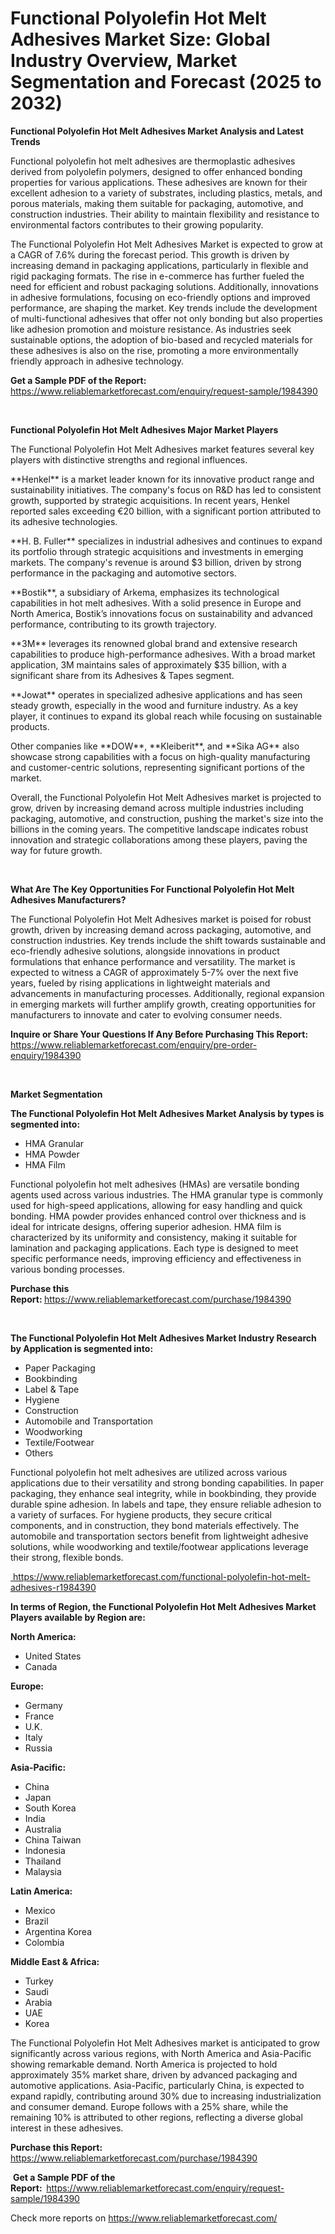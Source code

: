<p><h1>Functional Polyolefin Hot Melt Adhesives Market Size: Global Industry Overview, Market Segmentation and Forecast (2025 to 2032)</h1></p><p><strong>Functional Polyolefin Hot Melt Adhesives Market Analysis and Latest Trends</strong></p>
<p><p>Functional polyolefin hot melt adhesives are thermoplastic adhesives derived from polyolefin polymers, designed to offer enhanced bonding properties for various applications. These adhesives are known for their excellent adhesion to a variety of substrates, including plastics, metals, and porous materials, making them suitable for packaging, automotive, and construction industries. Their ability to maintain flexibility and resistance to environmental factors contributes to their growing popularity.</p><p>The Functional Polyolefin Hot Melt Adhesives Market is expected to grow at a CAGR of 7.6% during the forecast period. This growth is driven by increasing demand in packaging applications, particularly in flexible and rigid packaging formats. The rise in e-commerce has further fueled the need for efficient and robust packaging solutions. Additionally, innovations in adhesive formulations, focusing on eco-friendly options and improved performance, are shaping the market. Key trends include the development of multi-functional adhesives that offer not only bonding but also properties like adhesion promotion and moisture resistance. As industries seek sustainable options, the adoption of bio-based and recycled materials for these adhesives is also on the rise, promoting a more environmentally friendly approach in adhesive technology.</p></p>
<p><strong>Get a Sample PDF of the Report:&nbsp;</strong> <a href="https://www.reliablemarketforecast.com/enquiry/request-sample/1984390?utm_campaign=2230&utm_medium=2&utm_source=Github&utm_content=ia&utm_term=05022025&utm_id=functional-polyolefin-hot-melt-adhesives">https://www.reliablemarketforecast.com/enquiry/request-sample/1984390</a></p>
<p>&nbsp;</p>
<p><strong>Functional Polyolefin Hot Melt Adhesives Major Market Players</strong></p>
<p><p>The Functional Polyolefin Hot Melt Adhesives market features several key players with distinctive strengths and regional influences. </p><p>**Henkel** is a market leader known for its innovative product range and sustainability initiatives. The company's focus on R&D has led to consistent growth, supported by strategic acquisitions. In recent years, Henkel reported sales exceeding €20 billion, with a significant portion attributed to its adhesive technologies.</p><p>**H. B. Fuller** specializes in industrial adhesives and continues to expand its portfolio through strategic acquisitions and investments in emerging markets. The company's revenue is around $3 billion, driven by strong performance in the packaging and automotive sectors.</p><p>**Bostik**, a subsidiary of Arkema, emphasizes its technological capabilities in hot melt adhesives. With a solid presence in Europe and North America, Bostik’s innovations focus on sustainability and advanced performance, contributing to its growth trajectory.</p><p>**3M** leverages its renowned global brand and extensive research capabilities to produce high-performance adhesives. With a broad market application, 3M maintains sales of approximately $35 billion, with a significant share from its Adhesives & Tapes segment.</p><p>**Jowat** operates in specialized adhesive applications and has seen steady growth, especially in the wood and furniture industry. As a key player, it continues to expand its global reach while focusing on sustainable products.</p><p>Other companies like **DOW**, **Kleiberit**, and **Sika AG** also showcase strong capabilities with a focus on high-quality manufacturing and customer-centric solutions, representing significant portions of the market.</p><p>Overall, the Functional Polyolefin Hot Melt Adhesives market is projected to grow, driven by increasing demand across multiple industries including packaging, automotive, and construction, pushing the market's size into the billions in the coming years. The competitive landscape indicates robust innovation and strategic collaborations among these players, paving the way for future growth.</p></p>
<p>&nbsp;</p>
<p><strong>What Are The Key Opportunities For Functional Polyolefin Hot Melt Adhesives Manufacturers?</strong></p>
<p><p>The Functional Polyolefin Hot Melt Adhesives market is poised for robust growth, driven by increasing demand across packaging, automotive, and construction industries. Key trends include the shift towards sustainable and eco-friendly adhesive solutions, alongside innovations in product formulations that enhance performance and versatility. The market is expected to witness a CAGR of approximately 5-7% over the next five years, fueled by rising applications in lightweight materials and advancements in manufacturing processes. Additionally, regional expansion in emerging markets will further amplify growth, creating opportunities for manufacturers to innovate and cater to evolving consumer needs.</p></p>
<p><strong>Inquire or Share Your Questions If Any Before Purchasing This Report:</strong> <a href="https://www.reliablemarketforecast.com/enquiry/pre-order-enquiry/1984390?utm_campaign=2230&utm_medium=2&utm_source=Github&utm_content=ia&utm_term=05022025&utm_id=functional-polyolefin-hot-melt-adhesives">https://www.reliablemarketforecast.com/enquiry/pre-order-enquiry/1984390</a></p>
<p>&nbsp;</p>
<p><strong>Market Segmentation</strong></p>
<p><strong>The Functional Polyolefin Hot Melt Adhesives Market Analysis by types is segmented into:</strong></p>
<p><ul><li>HMA Granular</li><li>HMA Powder</li><li>HMA Film</li></ul></p>
<p><p>Functional polyolefin hot melt adhesives (HMAs) are versatile bonding agents used across various industries. The HMA granular type is commonly used for high-speed applications, allowing for easy handling and quick bonding. HMA powder provides enhanced control over thickness and is ideal for intricate designs, offering superior adhesion. HMA film is characterized by its uniformity and consistency, making it suitable for lamination and packaging applications. Each type is designed to meet specific performance needs, improving efficiency and effectiveness in various bonding processes.</p></p>
<p><strong>Purchase this Report:&nbsp;</strong><a href="https://www.reliablemarketforecast.com/purchase/1984390?utm_campaign=2230&utm_medium=2&utm_source=Github&utm_content=ia&utm_term=05022025&utm_id=functional-polyolefin-hot-melt-adhesives">https://www.reliablemarketforecast.com/purchase/1984390</a></p>
<p>&nbsp;</p>
<p><strong>The Functional Polyolefin Hot Melt Adhesives Market Industry Research by Application is segmented into:</strong></p>
<p><ul><li>Paper Packaging</li><li>Bookbinding</li><li>Label & Tape</li><li>Hygiene</li><li>Construction</li><li>Automobile and Transportation</li><li>Woodworking</li><li>Textile/Footwear</li><li>Others</li></ul></p>
<p><p>Functional polyolefin hot melt adhesives are utilized across various applications due to their versatility and strong bonding capabilities. In paper packaging, they enhance seal integrity, while in bookbinding, they provide durable spine adhesion. In labels and tape, they ensure reliable adhesion to a variety of surfaces. For hygiene products, they secure critical components, and in construction, they bond materials effectively. The automobile and transportation sectors benefit from lightweight adhesive solutions, while woodworking and textile/footwear applications leverage their strong, flexible bonds.</p></p>
<p><a href="https://www.reliablemarketforecast.com/functional-polyolefin-hot-melt-adhesives-r1984390?utm_campaign=2230&utm_medium=2&utm_source=Github&utm_content=ia&utm_term=05022025&utm_id=functional-polyolefin-hot-melt-adhesives">&nbsp;https://www.reliablemarketforecast.com/functional-polyolefin-hot-melt-adhesives-r1984390</a></p>
<p><strong>In terms of Region, the Functional Polyolefin Hot Melt Adhesives Market Players available by Region are:</strong></p>
<p>
    <p> <strong> North America: </strong>
        <ul>
            <li>United States</li>
            <li>Canada</li>
        </ul>
        </p> 
    <p> <strong> Europe: </strong>
        <ul>
            <li>Germany</li>
            <li>France</li>
            <li>U.K.</li>
            <li>Italy</li>
            <li>Russia</li>
        </ul>
        </p> 
    <p> <strong> Asia-Pacific: </strong>
        <ul>
            <li>China</li>
            <li>Japan</li>
            <li>South Korea</li>
            <li>India</li>
            <li>Australia</li>
            <li>China Taiwan</li>
            <li>Indonesia</li>
            <li>Thailand</li>
            <li>Malaysia</li>
        </ul>
        </p> 
    <p> <strong> Latin America: </strong>
        <ul>
            <li>Mexico</li>
            <li>Brazil</li>
            <li>Argentina Korea</li>
            <li>Colombia</li>
        </ul>
        </p> 
    <p> <strong> Middle East & Africa: </strong>
        <ul>
            <li>Turkey</li>
            <li>Saudi</li>
            <li>Arabia</li>
            <li>UAE</li>
            <li>Korea</li>
        </ul>
    </p>
    </p>
<p><p>The Functional Polyolefin Hot Melt Adhesives market is anticipated to grow significantly across various regions, with North America and Asia-Pacific showing remarkable demand. North America is projected to hold approximately 35% market share, driven by advanced packaging and automotive applications. Asia-Pacific, particularly China, is expected to expand rapidly, contributing around 30% due to increasing industrialization and consumer demand. Europe follows with a 25% share, while the remaining 10% is attributed to other regions, reflecting a diverse global interest in these adhesives.</p></p>
<p><strong>Purchase this Report: </strong><a href="https://www.reliablemarketforecast.com/purchase/1984390?utm_campaign=2230&utm_medium=2&utm_source=Github&utm_content=ia&utm_term=05022025&utm_id=functional-polyolefin-hot-melt-adhesives">https://www.reliablemarketforecast.com/purchase/1984390</a></p>
<p>&nbsp;<strong>Get a Sample PDF of the Report:&nbsp;&nbsp;</strong><a href="https://www.reliablemarketforecast.com/enquiry/request-sample/1984390?utm_campaign=2230&utm_medium=2&utm_source=Github&utm_content=ia&utm_term=05022025&utm_id=functional-polyolefin-hot-melt-adhesives">https://www.reliablemarketforecast.com/enquiry/request-sample/1984390</a></p>
<p><strong></strong></p>
<p>Check more reports on <a href="https://www.reliablemarketforecast.com/?utm_campaign=2230&utm_medium=2&utm_source=Github&utm_content=ia&utm_term=05022025&utm_id=functional-polyolefin-hot-melt-adhesives">https://www.reliablemarketforecast.com/</a></p>
